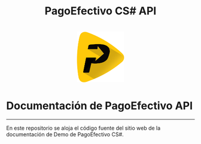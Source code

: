 <h1 align="center"> PagoEfectivo CS# API</h1>

<h1 align="center">
  <a href="https://github.com/PagoEfectivo">
    <img src="assets/pagoefectivo.png" alt="Orbis Mobile Developers" width="25%"></a>
  </a>
</h1>

# Documentación de PagoEfectivo API
---

En este repositorio se aloja el código fuente del sitio web de la documentación de Demo de PagoEfectivo CS#.